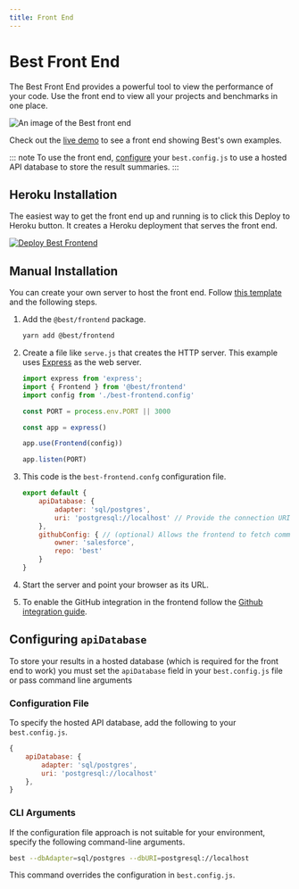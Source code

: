 ```yaml
---
title: Front End
---
```


# Best Front End

The Best Front End provides a powerful tool to view the performance of your code. Use the front end to view all your projects and benchmarks in one place.

![An image of the Best front end](/assets/images/frontend_example.png)

Check out the [live demo](#) to see a front end showing Best's own examples.

::: note
To use the front end, [configure](#configuring-apidatabase) your `best.config.js` to use a hosted API database to store the result summaries.
:::

## Heroku Installation

The easiest way to get the front end up and running is to click this Deploy to Heroku button. It creates a Heroku deployment that serves the front end.

[![Deploy Best Frontend](https://www.herokucdn.com/deploy/button.svg)](https://heroku.com/deploy?template=https://github.com/salesforce/best-heroku-deploy/tree/frontend)

## Manual Installation

You can create your own server to host the front end. Follow [this template](https://github.com/salesforce/best-heroku-deploy/tree/frontend) and the following steps.

1. Add the `@best/frontend` package.

    ```sh
    yarn add @best/frontend
    ```

1. Create a file like `serve.js` that creates the HTTP server. This example uses [Express](https://github.com/expressjs/express) as the web server.

    ```js
    import express from 'express';
    import { Frontend } from '@best/frontend'
    import config from './best-frontend.config'

    const PORT = process.env.PORT || 3000

    const app = express()

    app.use(Frontend(config))

    app.listen(PORT)
    ```

1. This code is the `best-frontend.confg` configuration file.

    ```js
    export default {
        apiDatabase: {
            adapter: 'sql/postgres',
            uri: 'postgresql://localhost' // Provide the connection URI to your hosted postgres database
        },
        githubConfig: { // (optional) Allows the frontend to fetch commit info directly from GitHub
            owner: 'salesforce',
            repo: 'best'
        }
    }
    ```

1. Start the server and point your browser as its URL.

1. To enable the GitHub integration in the frontend follow the [Github integration guide](/guide/github-integration).

## Configuring `apiDatabase`

To store your results in a hosted database (which is required for the front end to work) you must set the `apiDatabase` field in your `best.config.js` file or pass command line arguments

### Configuration File

To specify the hosted API database, add the following to your `best.config.js`.

```js
{
    apiDatabase: {
        adapter: 'sql/postgres',
        uri: 'postgresql://localhost'
    },
}
```

### CLI Arguments

If the configuration file approach is not suitable for your environment, specify the following command-line arguments.

```sh
best --dbAdapter=sql/postgres --dbURI=postgresql://localhost
```

This command overrides the configuration in `best.config.js`.
